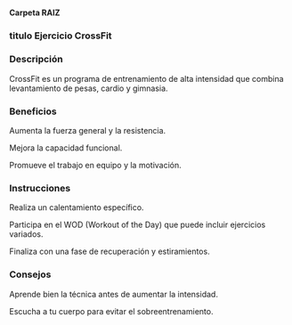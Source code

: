 #### Carpeta RAIZ 


### titulo Ejercicio CrossFit


### Descripción
CrossFit es un programa de entrenamiento de alta intensidad que combina levantamiento de pesas, cardio y gimnasia.

### Beneficios
Aumenta la fuerza general y la resistencia.

Mejora la capacidad funcional.

Promueve el trabajo en equipo y la motivación.

### Instrucciones
Realiza un calentamiento específico.

Participa en el WOD (Workout of the Day) que puede incluir ejercicios variados.

Finaliza con una fase de recuperación y estiramientos.

### Consejos
Aprende bien la técnica antes de aumentar la intensidad.

Escucha a tu cuerpo para evitar el sobreentrenamiento.

